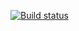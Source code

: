 [![Build status](https://build.appcenter.ms/v0.1/apps/a42599b8-a830-477f-bd24-693bb88e6594/branches/main/badge)](https://appcenter.ms)
